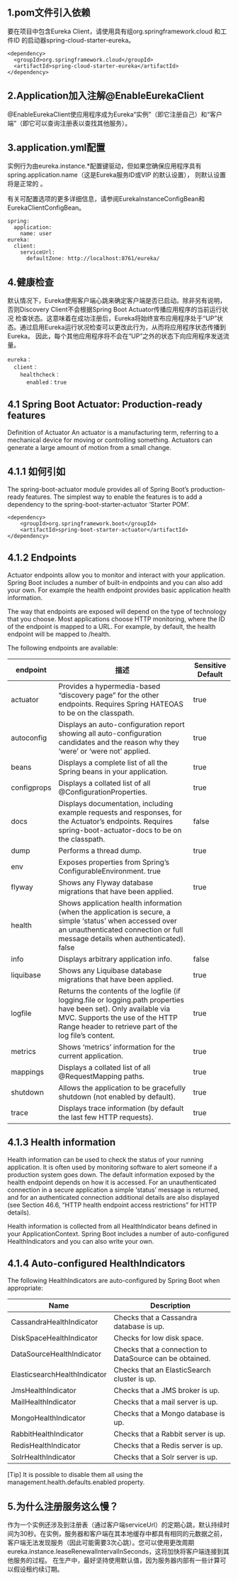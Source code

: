 ## 1.pom文件引入依赖

要在项目中包含Eureka Client，请使用具有组org.springframework.cloud 和工件ID 的启动器spring-cloud-starter-eureka。

    <dependency>
      <groupId>org.springframework.cloud</groupId>
      <artifactId>spring-cloud-starter-eureka</artifactId>
    </dependency>

## 2.Application加入注解@EnableEurekaClient

@EnableEurekaClient使应用程序成为Eureka“实例”（即它注册自己）和“客户端”（即它可以查询注册表以查找其他服务）。


## 3.application.yml配置

实例行为由eureka.instance.*配置键驱动，但如果您确保应用程序具有spring.application.name（这是Eureka服务ID或VIP 的默认设置），
则默认设置将是正常的 。

有关可配置选项的更多详细信息，请参阅EurekaInstanceConfigBean和EurekaClientConfigBean。

    spring:
      application:
        name: user
    eureka:
      client:
        serviceUrl:
          defaultZone: http://localhost:8761/eureka/
      

## 4.健康检查

默认情况下，Eureka使用客户端心跳来确定客户端是否已启动。除非另有说明，否则Discovery Client不会根据Spring Boot Actuator传播应用程序的当前运行状况
检查状态。这意味着在成功注册后，Eureka将始终宣布应用程序处于“UP”状态。通过启用Eureka运行状况检查可以更改此行为，从而将应用程序状态传播到Eureka。
因此，每个其他应用程序将不会在“UP”之外的状态下向应用程序发送流量。

    eureka：
      client：
        healthcheck：
          enabled：true
      

## 4.1 Spring Boot Actuator: Production-ready features

Definition of Actuator
An actuator is a manufacturing term, referring to a mechanical device for moving or controlling something.
 Actuators can generate a large amount of motion from a small change.

## 4.1.1 如何引如

The spring-boot-actuator module provides all of Spring Boot’s production-ready features. 
The simplest way to enable the features is to add a dependency to the spring-boot-starter-actuator ‘Starter POM’.

    <dependency>
        <groupId>org.springframework.boot</groupId>
        <artifactId>spring-boot-starter-actuator</artifactId>
    </dependency>

## 4.1.2 Endpoints

Actuator endpoints allow you to monitor and interact with your application. 
Spring Boot includes a number of built-in endpoints and you can also add your own. For example the health endpoint provides basic application health information.

The way that endpoints are exposed will depend on the type of technology that you choose. 
Most applications choose HTTP monitoring, where the ID of the endpoint is mapped to a URL. 
For example, by default, the health endpoint will be mapped to /health.

The following endpoints are available:

|endpoint  | 描述 |	Sensitive Default |
|--|--|--|
| actuator |Provides a hypermedia-based “discovery page” for the other endpoints. Requires Spring HATEOAS to be on the classpath.  |  true |
 |autoconfig |Displays an auto-configuration report showing all auto-configuration candidates and the reason why they ‘were’ or ‘were not’ applied.  |true |
 |beans |Displays a complete list of all the Spring beans in your application.| true |
 |configprops |Displays a collated list of all @ConfigurationProperties.| true |
 |docs | Displays documentation, including example requests and responses, for the Actuator’s endpoints. Requires spring-boot-actuator-docs to be on the classpath. |false |
 |dump | Performs a thread dump.| true |
 |env | Exposes properties from Spring’s ConfigurableEnvironment. true |
 |flyway | Shows any Flyway database migrations that have been applied. |true |
 |health | Shows application health information (when the application is secure, a simple ‘status’ when accessed over an unauthenticated connection or full message details when authenticated). false |
 |info | Displays arbitrary application info.| false |
 |liquibase | Shows any Liquibase database migrations that have been applied.| true |
 |logfile | Returns the contents of the logfile (if logging.file or logging.path properties have been set). Only available via MVC. Supports the use of the HTTP Range header to retrieve part of the log file’s content. |true |
 |metrics|Shows ‘metrics’ information for the current application. |true |
 |mappings | Displays a collated list of all @RequestMapping paths.| true |
 |shutdown | Allows the application to be gracefully shutdown (not enabled by default). |true |
 |trace | Displays trace information (by default the last few HTTP requests).| true |

## 4.1.3 Health information

Health information can be used to check the status of your running application. 
It is often used by monitoring software to alert someone if a production system goes down. 
The default information exposed by the health endpoint depends on how it is accessed. 
For an unauthenticated connection in a secure application a simple ‘status’ message is returned, 
and for an authenticated connection additional details are also displayed (see Section 46.6, “HTTP health endpoint access restrictions” for HTTP details).

Health information is collected from all HealthIndicator beans defined in your ApplicationContext. 
Spring Boot includes a number of auto-configured HealthIndicators and you can also write your own.

## 4.1.4 Auto-configured HealthIndicators

The following HealthIndicators are auto-configured by Spring Boot when appropriate:

| Name |  Description|
|--|--|
| CassandraHealthIndicator |Checks that a Cassandra database is up.  |
|DiskSpaceHealthIndicator| Checks for low disk space.|
|DataSourceHealthIndicator |Checks that a connection to DataSource can be obtained.|
|ElasticsearchHealthIndicator| Checks that an ElasticSearch cluster is up.|
|JmsHealthIndicator|Checks that a JMS broker is up.|
|MailHealthIndicator|Checks that a mail server is up.|
|MongoHealthIndicator|Checks that a Mongo database is up.|
|RabbitHealthIndicator|Checks that a Rabbit server is up.|
|RedisHealthIndicator|Checks that a Redis server is up.|
|SolrHealthIndicator|Checks that a Solr server is up.|

[Tip]
It is possible to disable them all using the management.health.defaults.enabled property.


      

## 5.为什么注册服务这么慢？

作为一个实例还涉及到注册表（通过客户端serviceUrl）的定期心跳，默认持续时间为30秒。在实例，服务器和客户端在其本地缓存中都具有相同的元数据之前，
客户端无法发现服务（因此可能需要3次心跳）。您可以使用更改周期 eureka.instance.leaseRenewalIntervalInSeconds，这将加快将客户端连接到其他服务的过程。
在生产中，最好坚持使用默认值，因为服务器内部有一些计算可以假设租约续订期。
